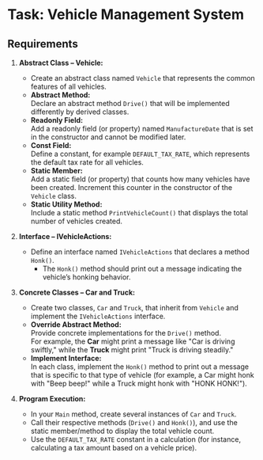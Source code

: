 # Task: Vehicle Management System

## Requirements

1. **Abstract Class – Vehicle:**
   - Create an abstract class named `Vehicle` that represents the common features of all vehicles.
   - **Abstract Method:**  
     Declare an abstract method `Drive()` that will be implemented differently by derived classes.
   - **Readonly Field:**  
     Add a readonly field (or property) named `ManufactureDate` that is set in the constructor and cannot be modified later.
   - **Const Field:**  
     Define a constant, for example `DEFAULT_TAX_RATE`, which represents the default tax rate for all vehicles.
   - **Static Member:**  
     Add a static field (or property) that counts how many vehicles have been created. Increment this counter in the constructor of the `Vehicle` class.
   - **Static Utility Method:**  
     Include a static method `PrintVehicleCount()` that displays the total number of vehicles created.

2. **Interface – IVehicleActions:**
   - Define an interface named `IVehicleActions` that declares a method `Honk()`.
     - The `Honk()` method should print out a message indicating the vehicle’s honking behavior.

3. **Concrete Classes – Car and Truck:**
   - Create two classes, `Car` and `Truck`, that inherit from `Vehicle` and implement the `IVehicleActions` interface.
   - **Override Abstract Method:**  
     Provide concrete implementations for the `Drive()` method.  
     For example, the **Car** might print a message like "Car is driving swiftly," while the **Truck** might print "Truck is driving steadily."
   - **Implement Interface:**  
     In each class, implement the `Honk()` method to print out a message that is specific to that type of vehicle (for example, a Car might honk with "Beep beep!" while a Truck might honk with "HONK HONK!").

4. **Program Execution:**
   - In your `Main` method, create several instances of `Car` and `Truck`.
   - Call their respective methods (`Drive()` and `Honk()`), and use the static member/method to display the total vehicle count.
   - Use the `DEFAULT_TAX_RATE` constant in a calculation (for instance, calculating a tax amount based on a vehicle price).
